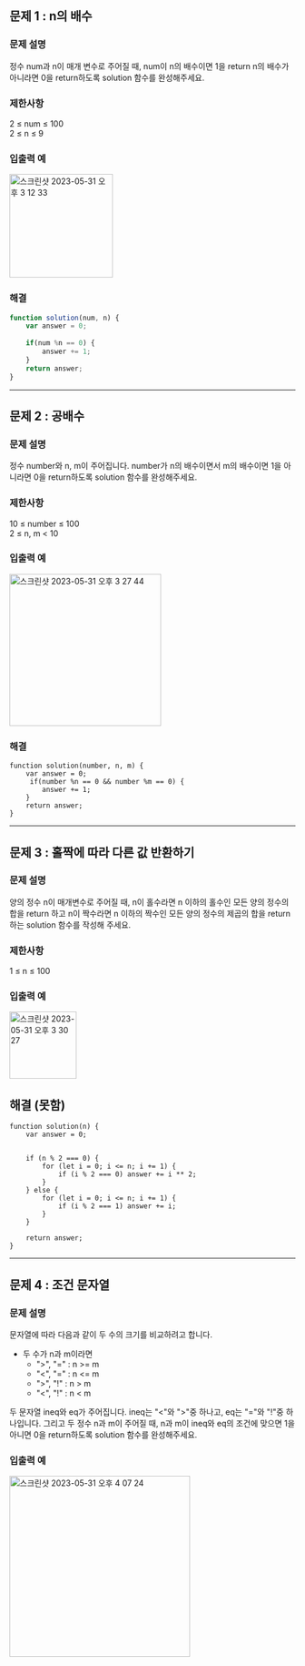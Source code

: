 
## 문제 1 : n의 배수  

### 문제 설명
정수 num과 n이 매개 변수로 주어질 때, num이 n의 배수이면 1을 return n의 배수가 아니라면 0을 return하도록 solution 함수를 완성해주세요.

### 제한사항
2 ≤ num ≤ 100   
2 ≤ n ≤ 9  

### 입출력 예   
<img width="182" alt="스크린샷 2023-05-31 오후 3 12 33" src="https://github.com/EUN-HA-CHOI/HTML-CSS-JS-Study/assets/97012561/fc3b18ca-4f0f-4297-beea-206c268e610a">

### 해결  
```javascript
function solution(num, n) {
    var answer = 0;
     
    if(num %n == 0) {
        answer += 1;
    }
    return answer;
}
```

<hr>

## 문제 2 : 공배수  

### 문제 설명
정수 number와 n, m이 주어집니다. number가 n의 배수이면서 m의 배수이면 1을 아니라면 0을 return하도록 solution 함수를 완성해주세요.  

### 제한사항
10 ≤ number ≤ 100  
2 ≤ n, m < 10  

### 입출력 예  
<img width="267" alt="스크린샷 2023-05-31 오후 3 27 44" src="https://github.com/EUN-HA-CHOI/HTML-CSS-JS-Study/assets/97012561/a6976c6f-e332-4acf-9716-4388d61e40b3">

### 해결  
```
function solution(number, n, m) {
    var answer = 0;
     if(number %n == 0 && number %m == 0) {
        answer += 1;
    }
    return answer;
}
```

<hr>

## 문제 3 : 홀짝에 따라 다른 값 반환하기   

### 문제 설명
양의 정수 n이 매개변수로 주어질 때, n이 홀수라면 n 이하의 홀수인 모든 양의 정수의 합을 return 하고 n이 짝수라면 n 이하의 짝수인 모든 양의 정수의 제곱의 합을 return 하는 solution 함수를 작성해 주세요. 

### 제한사항
1 ≤ n ≤ 100  

### 입출력 예  
<img width="118" alt="스크린샷 2023-05-31 오후 3 30 27" src="https://github.com/EUN-HA-CHOI/HTML-CSS-JS-Study/assets/97012561/1acc9b77-2769-454c-854a-32fa8805a303">

## 해결 (못함)   
```
function solution(n) {
    var answer = 0;
   

    if (n % 2 === 0) {
        for (let i = 0; i <= n; i += 1) {
            if (i % 2 === 0) answer += i ** 2;
        }
    } else {
        for (let i = 0; i <= n; i += 1) {
            if (i % 2 === 1) answer += i;
        }
    }

    return answer;
}
```

<hr>

## 문제 4 : 조건 문자열  

### 문제 설명
문자열에 따라 다음과 같이 두 수의 크기를 비교하려고 합니다.   

- 두 수가 n과 m이라면  
  - ">", "=" : n >= m  
  - "<", "=" : n <= m    
  - ">", "!" : n > m  
  - "<", "!" : n < m  

두 문자열 ineq와 eq가 주어집니다. ineq는 "<"와 ">"중 하나고, eq는 "="와 "!"중 하나입니다. 그리고 두 정수 n과 m이 주어질 때, n과 m이 ineq와 eq의 조건에 맞으면 1을 아니면 0을 return하도록 solution 함수를 완성해주세요.  


### 입출력 예  
<img width="318" alt="스크린샷 2023-05-31 오후 4 07 24" src="https://github.com/EUN-HA-CHOI/HTML-CSS-JS-Study/assets/97012561/3eaaa0fa-2ba2-47b3-966d-a4d47050efab">





